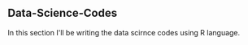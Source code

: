 ## Data-Science-Codes ##    
In this section I'll be writing the data scirnce codes using R language.             

     
  
 
 
